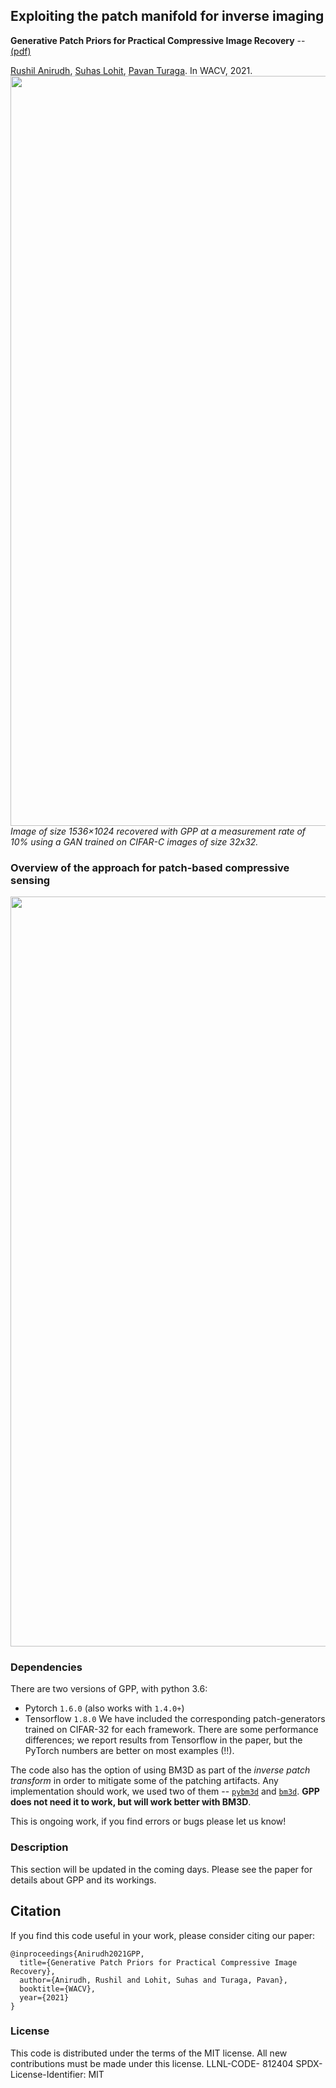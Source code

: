 
## Exploiting the patch manifold for inverse imaging

**Generative Patch Priors for Practical Compressive Image Recovery** -- [(pdf)](https://openaccess.thecvf.com/content/WACV2021/papers/Anirudh_Generative_Patch_Priors_for_Practical_Compressive_Image_Recovery_WACV_2021_paper.pdf)

[Rushil Anirudh](https://rushila.com/), [Suhas Lohit](https://suhaslohit.github.io/), [Pavan Turaga](https://pavanturaga.com/). In WACV, 2021.
<img src='https://rushilacom.files.wordpress.com/2021/01/color_figure_v2.jpg' width=1200>_Image of size 1536×1024 recovered with GPP at a measurement rate of 10% using a GAN trained on CIFAR-C images of size 32x32._
### Overview of the approach for patch-based compressive sensing
<img src='https://rushilacom.files.wordpress.com/2021/01/presentation2-1.gif' width=1200>

### Dependencies
There are two versions of GPP, with python 3.6: 
* Pytorch `1.6.0` (also works with `1.4.0+`)
* Tensorflow `1.8.0`
We have included the corresponding patch-generators trained on CIFAR-32 for each framework. There are some performance differences; we report results from Tensorflow in the paper, but the PyTorch numbers are better on most examples (!!). 

The code also has the option of using BM3D as part of the _inverse patch transform_ in order to mitigate some of the patching artifacts. Any implementation should work, we used two of them -- [`pybm3d`](https://github.com/ericmjonas/pybm3d) and [`bm3d`](https://pypi.org/project/bm3d/). **GPP does not need it to work, but will work better with BM3D**.

This is ongoing work, if you find errors or bugs please let us know! 

### Description
This section will be updated in the coming days. Please see the paper for details about GPP and its workings.

## Citation
If you find this code useful in your work, please consider citing our paper:
```
@inproceedings{Anirudh2021GPP,
  title={Generative Patch Priors for Practical Compressive Image Recovery},
  author={Anirudh, Rushil and Lohit, Suhas and Turaga, Pavan},
  booktitle={WACV},
  year={2021}
}
```

### License
This code is distributed under the terms of the MIT license. All new contributions must be made under this license.
LLNL-CODE- 812404
SPDX-License-Identifier: MIT

